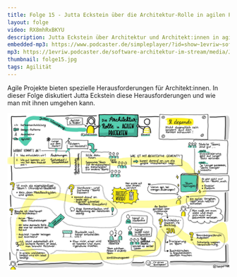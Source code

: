 ```yaml
---
title: Folge 15 - Jutta Eckstein über die Architektur-Rolle in agilen Projekten
layout: folge
video: RX8mhRxBKYU
description: Jutta Eckstein über Architektur und Architekt:innen in agilen Projekten
embedded-mp3: https://www.podcaster.de/simpleplayer/?id=show~1evriw~software-architektur-im-stream~pod-6063171d37287661480641&v=1617107006
mp3: https://1evriw.podcaster.de/software-architektur-im-stream/media/JuttaEckstein.mp3
thumbnail: folge15.jpg
tags: Agilität
---
```


Agile Projekte bieten spezielle Herausforderungen für
Architekt:innen. In dieser Folge diskutiert Jutta Eckstein diese
Herausforderungen und wie man mit ihnen umgehen kann.

![Sketchnote](/sketchnotes/folge15.jpg "Sketchnote")

